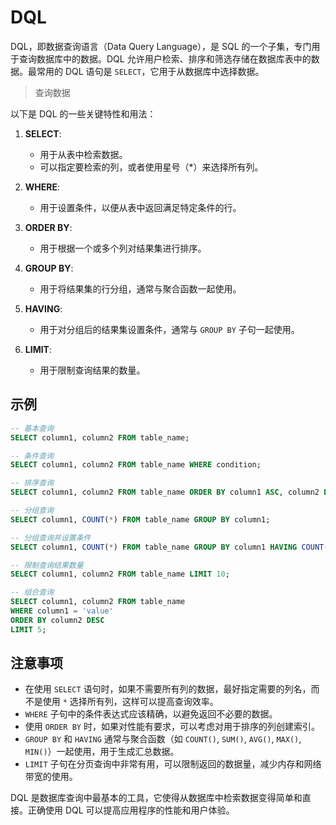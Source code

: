 # DQL

DQL，即数据查询语言（Data Query Language），是 SQL 的一个子集，专门用于查询数据库中的数据。DQL 允许用户检索、排序和筛选存储在数据库表中的数据。最常用的 DQL 语句是 `SELECT`，它用于从数据库中选择数据。
>查询数据

以下是 DQL 的一些关键特性和用法：

1. **SELECT**:
   - 用于从表中检索数据。
   - 可以指定要检索的列，或者使用星号（*）来选择所有列。

2. **WHERE**:
   - 用于设置条件，以便从表中返回满足特定条件的行。

3. **ORDER BY**:
   - 用于根据一个或多个列对结果集进行排序。

4. **GROUP BY**:
   - 用于将结果集的行分组，通常与聚合函数一起使用。

5. **HAVING**:
   - 用于对分组后的结果集设置条件，通常与 `GROUP BY` 子句一起使用。

6. **LIMIT**:
   - 用于限制查询结果的数量。

## 示例

```sql
-- 基本查询
SELECT column1, column2 FROM table_name;

-- 条件查询
SELECT column1, column2 FROM table_name WHERE condition;

-- 排序查询
SELECT column1, column2 FROM table_name ORDER BY column1 ASC, column2 DESC;

-- 分组查询
SELECT column1, COUNT(*) FROM table_name GROUP BY column1;

-- 分组查询并设置条件
SELECT column1, COUNT(*) FROM table_name GROUP BY column1 HAVING COUNT(*) > 1;

-- 限制查询结果数量
SELECT column1, column2 FROM table_name LIMIT 10;

-- 组合查询
SELECT column1, column2 FROM table_name
WHERE column1 = 'value'
ORDER BY column2 DESC
LIMIT 5;
```

## 注意事项

- 在使用 `SELECT` 语句时，如果不需要所有列的数据，最好指定需要的列名，而不是使用 `*` 选择所有列，这样可以提高查询效率。
- `WHERE` 子句中的条件表达式应该精确，以避免返回不必要的数据。
- 使用 `ORDER BY` 时，如果对性能有要求，可以考虑对用于排序的列创建索引。
- `GROUP BY` 和 `HAVING` 通常与聚合函数（如 `COUNT()`, `SUM()`, `AVG()`, `MAX()`, `MIN()`）一起使用，用于生成汇总数据。
- `LIMIT` 子句在分页查询中非常有用，可以限制返回的数据量，减少内存和网络带宽的使用。

DQL 是数据库查询中最基本的工具，它使得从数据库中检索数据变得简单和直接。正确使用 DQL 可以提高应用程序的性能和用户体验。
